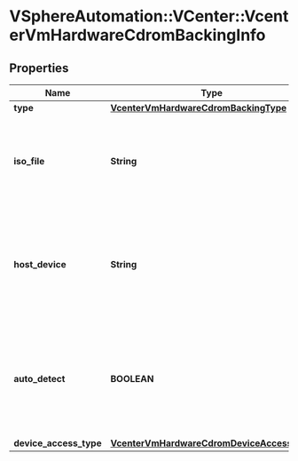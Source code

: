 # VSphereAutomation::VCenter::VcenterVmHardwareCdromBackingInfo

## Properties
Name | Type | Description | Notes
------------ | ------------- | ------------- | -------------
**type** | [**VcenterVmHardwareCdromBackingType**](VcenterVmHardwareCdromBackingType.md) |  | 
**iso_file** | **String** | Path of the image file backing the virtual CD-ROM device. This field is optional and it is only relevant when the value of Cdrom.BackingInfo.type is ISO_FILE. | [optional] 
**host_device** | **String** | Name of the host device backing the virtual CD-ROM device.    This field will be unset if Cdrom.BackingInfo.auto-detect is true and the virtual CD-ROM device is not connected or no suitable device is available on the host. | [optional] 
**auto_detect** | **BOOLEAN** | Flag indicating whether the virtual CD-ROM device is configured to automatically detect a suitable host device. This field is optional and it is only relevant when the value of Cdrom.BackingInfo.type is HOST_DEVICE. | [optional] 
**device_access_type** | [**VcenterVmHardwareCdromDeviceAccessType**](VcenterVmHardwareCdromDeviceAccessType.md) |  | [optional] 


